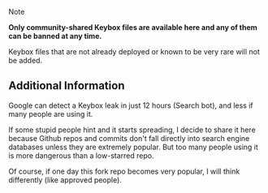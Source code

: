 > [!NOTE]
> **Only community-shared Keybox files are available here and any of them can be banned at any time.**

Keybox files that are not already deployed or known to be very rare will not be added.

## Additional Information
Google can detect a Keybox leak in just 12 hours (Search bot), and less if many people are using it.

If some stupid people hint and it starts spreading, I decide to share it here because Github repos and commits don't fall directly into search engine databases unless they are extremely popular.
But too many people using it is more dangerous than a low-starred repo.

Of course, if one day this fork repo becomes very popular, I will think differently (like approved people).
